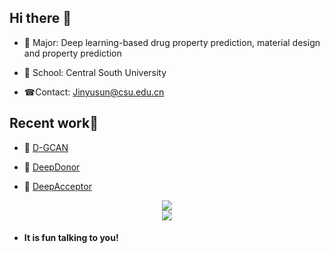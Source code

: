 ## Hi there 👋

- 🌱 Major: Deep learning-based drug property prediction, material design and property prediction

- 🏢 School: Central South University

- ☎Contact: Jinyusun@csu.edu.cn

  

## Recent work👏

- 🌹 [D-GCAN](https://github.com/JinYSun/D-GCAN/)

- 🎉 [DeepDonor](https://github.com/JinYSun/DeepDonor)

- 🎈 [DeepAcceptor](https://github.com/JinYSun/NFA-BERT)

<div align="center">
    <img  src="https://github-readme-stats.vercel.app/api?username=Jinysun" />
</div>

<div align="center">
    <img  src="https://github-readme-streak-stats.herokuapp.com/?user=Jinysun" />
</div>

- #### It is fun talking to you!

 
